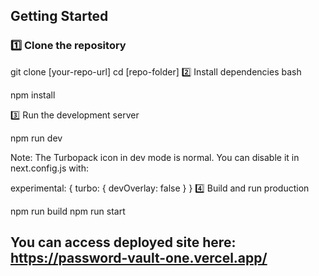 ## Getting Started

### 1️⃣ Clone the repository


git clone [your-repo-url]
cd [repo-folder]
2️⃣ Install dependencies
bash

npm install

3️⃣ Run the development server

npm run dev


Note: The Turbopack icon in dev mode is normal. You can disable it in next.config.js with:

experimental: { turbo: { devOverlay: false } }
4️⃣ Build and run production

npm run build
npm run start

## You can access deployed site here:  https://password-vault-one.vercel.app/
